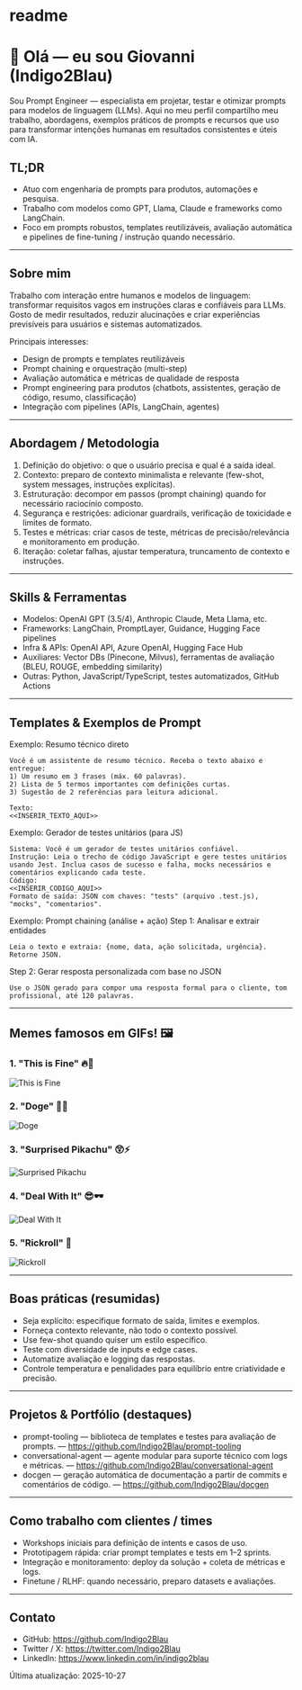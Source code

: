 # readme
# 👋 Olá — eu sou Giovanni (Indigo2Blau)

Sou Prompt Engineer — especialista em projetar, testar e otimizar prompts para modelos de linguagem (LLMs). Aqui no meu perfil compartilho meu trabalho, abordagens, exemplos práticos de prompts e recursos que uso para transformar intenções humanas em resultados consistentes e úteis com IA.

## TL;DR
- Atuo com engenharia de prompts para produtos, automações e pesquisa.
- Trabalho com modelos como GPT, Llama, Claude e frameworks como LangChain.
- Foco em prompts robustos, templates reutilizáveis, avaliação automática e pipelines de fine-tuning / instrução quando necessário.

---

## Sobre mim
Trabalho com interação entre humanos e modelos de linguagem: transformar requisitos vagos em instruções claras e confiáveis para LLMs. Gosto de medir resultados, reduzir alucinações e criar experiências previsíveis para usuários e sistemas automatizados.

Principais interesses:
- Design de prompts e templates reutilizáveis
- Prompt chaining e orquestração (multi-step)
- Avaliação automática e métricas de qualidade de resposta
- Prompt engineering para produtos (chatbots, assistentes, geração de código, resumo, classificação)
- Integração com pipelines (APIs, LangChain, agentes)

---

## Abordagem / Metodologia
1. Definição do objetivo: o que o usuário precisa e qual é a saída ideal.
2. Contexto: preparo de contexto minimalista e relevante (few-shot, system messages, instruções explícitas).
3. Estruturação: decompor em passos (prompt chaining) quando for necessário raciocínio composto.
4. Segurança e restrições: adicionar guardrails, verificação de toxicidade e limites de formato.
5. Testes e métricas: criar casos de teste, métricas de precisão/relevância e monitoramento em produção.
6. Iteração: coletar falhas, ajustar temperatura, truncamento de contexto e instruções.

---

## Skills & Ferramentas
- Modelos: OpenAI GPT (3.5/4), Anthropic Claude, Meta Llama, etc.
- Frameworks: LangChain, PromptLayer, Guidance, Hugging Face pipelines
- Infra & APIs: OpenAI API, Azure OpenAI, Hugging Face Hub
- Auxiliares: Vector DBs (Pinecone, Milvus), ferramentas de avaliação (BLEU, ROUGE, embedding similarity)
- Outras: Python, JavaScript/TypeScript, testes automatizados, GitHub Actions

---

## Templates & Exemplos de Prompt
Exemplo: Resumo técnico direto
```
Você é um assistente de resumo técnico. Receba o texto abaixo e entregue:
1) Um resumo em 3 frases (máx. 60 palavras).
2) Lista de 5 termos importantes com definições curtas.
3) Sugestão de 2 referências para leitura adicional.

Texto:
<<INSERIR_TEXTO_AQUI>>
```

Exemplo: Gerador de testes unitários (para JS)
```
Sistema: Você é um gerador de testes unitários confiável.
Instrução: Leia o trecho de código JavaScript e gere testes unitários usando Jest. Inclua casos de sucesso e falha, mocks necessários e comentários explicando cada teste.
Código:
<<INSERIR_CODIGO_AQUI>>
Formato de saída: JSON com chaves: "tests" (arquivo .test.js), "mocks", "comentarios".
```

Exemplo: Prompt chaining (análise + ação)
Step 1: Analisar e extrair entidades
```
Leia o texto e extraia: {nome, data, ação solicitada, urgência}. Retorne JSON.
```
Step 2: Gerar resposta personalizada com base no JSON
```
Use o JSON gerado para compor uma resposta formal para o cliente, tom profissional, até 120 palavras.
```

---

## Memes famosos em GIFs! 🖼️

### 1. "This is Fine" 🔥🐶
![This is Fine](https://media.giphy.com/media/ARSp9T7wwxNcs/giphy.gif)

### 2. "Doge" 🐶✨
![Doge](https://media.giphy.com/media/ToMjGpO6uV0dHtb7sYX/giphy.gif)

### 3. "Surprised Pikachu" 😲⚡
![Surprised Pikachu](https://media.giphy.com/media/wSSooF0fJM97W/giphy.gif)

### 4. "Deal With It" 😎🕶️
![Deal With It](https://media.giphy.com/media/l0MYt5jPR6QX5pnqM/giphy.gif)

### 5. "Rickroll" 🎸
![Rickroll](https://media.giphy.com/media/Vuw9m5wXviFIQ/giphy.gif)


---

## Boas práticas (resumidas)
- Seja explícito: especifique formato de saída, limites e exemplos.
- Forneça contexto relevante, não todo o contexto possível.
- Use few-shot quando quiser um estilo específico.
- Teste com diversidade de inputs e edge cases.
- Automatize avaliação e logging das respostas.
- Controle temperatura e penalidades para equilíbrio entre criatividade e precisão.

---

## Projetos & Portfólio (destaques)
- prompt-tooling — biblioteca de templates e testes para avaliação de prompts. — https://github.com/Indigo2Blau/prompt-tooling
- conversational-agent — agente modular para suporte técnico com logs e métricas. — https://github.com/Indigo2Blau/conversational-agent
- docgen — geração automática de documentação a partir de commits e comentários de código. — https://github.com/Indigo2Blau/docgen

---

## Como trabalho com clientes / times
- Workshops iniciais para definição de intents e casos de uso.
- Prototipagem rápida: criar prompt templates e tests em 1–2 sprints.
- Integração e monitoramento: deploy da solução + coleta de métricas e logs.
- Finetune / RLHF: quando necessário, preparo datasets e avaliações.

---

## Contato
- GitHub: https://github.com/Indigo2Blau
- Twitter / X: https://twitter.com/Indigo2Blau
- LinkedIn: https://www.linkedin.com/in/indigo2blau

Última atualização: 2025-10-27
